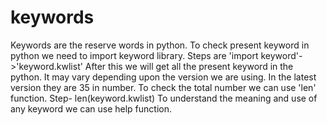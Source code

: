 # keywords
Keywords are the reserve words in python.
To check present keyword in python we need to import keyword library. Steps are 'import keyword'->'keyword.kwlist'
After this we will get all the present keyword in the python. It may vary depending upon the version we are using. In the latest version they are 35 in number. To check the total number we can use 'len' function.
Step- len(keyword.kwlist)
To understand the meaning and use of any keyword we can use help function.
